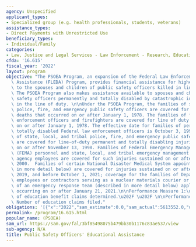 ```yaml
---
agency: Unspecified
applicant_types:
- Specialized group (e.g. health professionals, students, veterans)
assistance_types:
- Direct Payments with Unrestricted Use
beneficiary_types:
- Individual/Family
categories:
- Law, Justice and Legal Services - Law Enforcement - Research, Education, Training
cfda: '16.615'
fiscal_year: '2022'
layout: program
objective: "The PSOEA Program, an expansion of the Federal Law Enforcement Dependents\
  \ Assistance (FLEDA) Program, provides financial assistance for higher education\
  \ to the spouses and children of public safety officers killed in line of duty.\
  \ The PSOEA Program also makes assistance available to spouses and children of public\
  \ safety officers permanently and totally disabled by catastrophic injuries sustained\
  \ in the line of duty. \n\nUnder the PSOEA Program, the families of state and local\
  \ police, fire, and emergency public safety officers are covered for line-of-duty\
  \ deaths that occurred on or after January 1, 1978. The families of federal law\
  \ enforcement officers and firefighters are covered for line of duty deaths occurring\
  \ on or after January 1, 1978. The effective date for families of permanently and\
  \ totally disabled Federal law enforcement officers is October 3, 1996. Families\
  \ of state, local, and tribal police, fire, and emergency public safety officers\
  \ are covered for line-of-duty permanent and totally disabling injuries that occurred\
  \ on or after November 13, 1998. Families of Federal Emergency Management Agency\
  \ (FEMA) personnel and state, local, and tribal emergency management and civil defense\
  \ agency employees are covered for such injuries sustained on or after October 30,\
  \ 2000.  Families of certain National Disaster Medical System appointees (described\
  \ in more detail below) are covered for injuries sustained on or after June 24,\
  \ 2019, and before October 1, 2021; coverage for the families of Department of Energy\
  \ employees or contractors serving as a nuclear materials courier or as a member\
  \ of an emergency response team (described in more detail below) applies to injuries\
  \ occurring on or after January 21, 2021.\n\nPerformance Measure 1:\u202F Number\
  \ of education benefit claims determined.\u202F \u202F \n\nPerformance 2:\u202F\
  \ Number of education claims filed."
obligations: '[{"x":"2022","sam_estimate":0.0,"sam_actual":5613552.0,"usa_spending_actual":0.0},{"x":"2023","sam_estimate":34800000.0,"sam_actual":0.0,"usa_spending_actual":0.0},{"x":"2024","sam_estimate":34800000.0,"sam_actual":0.0,"usa_spending_actual":0.0}]'
permalink: /program/16.615.html
popular_name: (PSOEA)
sam_url: https://sam.gov/fal/3bf85498075b479bb30b1176c83ae537/view
sub-agency: N/A
title: Public Safety Officers' Educational Assistance
---
```

